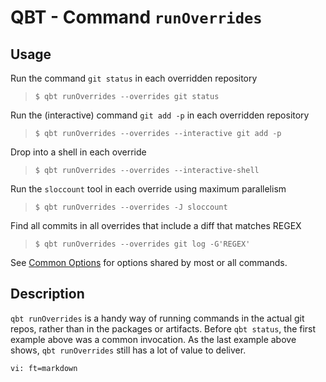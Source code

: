 # QBT - Command `runOverrides`

## Usage

Run the command `git status` in each overridden repository

>     $ qbt runOverrides --overrides git status

Run the (interactive) command `git add -p` in each overridden repository

>     $ qbt runOverrides --overrides --interactive git add -p

Drop into a shell in each override

>     $ qbt runOverrides --overrides --interactive-shell

Run the `sloccount` tool in each override using maximum parallelism

>     $ qbt runOverrides --overrides -J sloccount

Find all commits in all overrides that include a diff that matches REGEX

>     $ qbt runOverrides --overrides git log -G'REGEX'

See [Common Options](qbt-common-options.html) for options shared by most or all commands.

## Description

`qbt runOverrides` is a handy way of running commands in the actual git repos, rather than in the packages or artifacts.  Before `qbt status`, the first example above was a common invocation.  As the last example above shows, `qbt runOverrides` still has a lot of value to deliver.

    vi: ft=markdown
